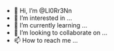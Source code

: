 - 👋 Hi, I’m @Ll0Rr3Nn
- 👀 I’m interested in ...
- 🌱 I’m currently learning ...
- 💞️ I’m looking to collaborate on ...
- 📫 How to reach me ...

<!---
Ll0Rr3Nn/Ll0Rr3Nn is a ✨ special ✨ repository because its `README.md` (this file) appears on your GitHub profile.
You can click the Preview link to take a look at your changes.
--->
